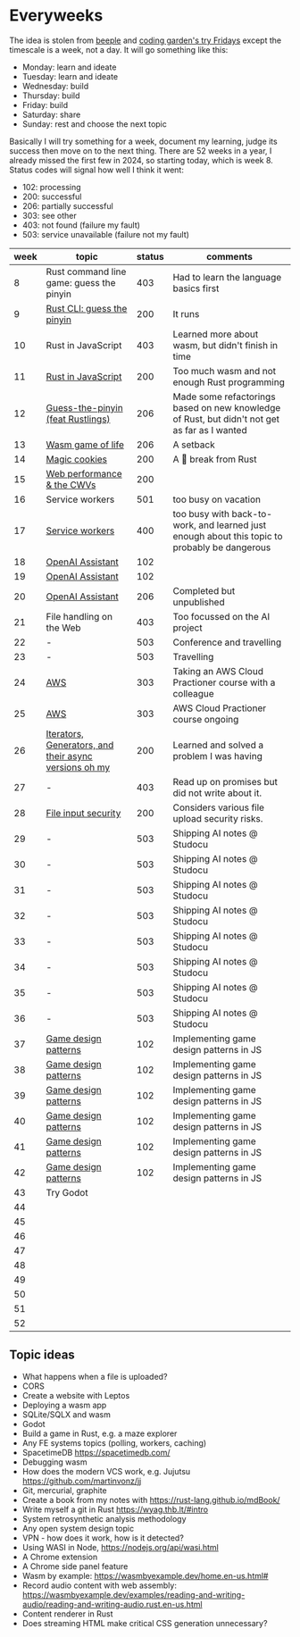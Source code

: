 # Everyweeks

The idea is stolen from [beeple](https://www.beeple-crap.com/everydays) and [coding garden's try Fridays](https://coding.garden/) except the timescale is a week, not a day. It will go something like this:

- Monday: learn and ideate
- Tuesday: learn and ideate
- Wednesday: build
- Thursday: build
- Friday: build
- Saturday: share
- Sunday: rest and choose the next topic

Basically I will try something for a week, document my learning, judge its success then move on to the next thing. There are 52 weeks in a year, I already missed the first few in 2024, so starting today, which is week 8. Status codes will signal how well I think it went:

- 102: processing
- 200: successful
- 206: partially successful
- 303: see other
- 403: not found (failure my fault)
- 503: service unavailable (failure not my fault)

| week | topic                                                | status | comments |
| ---- | ---------------------------------------------------- | ------ | -------- |
|   8  | Rust command line game: guess the pinyin | 403 | Had to learn the language basics first |
|   9  | [Rust CLI: guess the pinyin](./week09/) | 200 | It runs |
|  10  | Rust in JavaScript | 403 | Learned more about wasm, but didn't finish in time |
|  11  | [Rust in JavaScript](./week11/) | 200 | Too much wasm and not enough Rust programming |
|  12  | [Guess-the-pinyin (feat Rustlings)](./week12) | 206 | Made some refactorings based on new knowledge of Rust, but didn't not get as far as I wanted |
|  13  | [Wasm game of life](./week13) | 206 | A setback |
|  14  | [Magic cookies](./week14/) | 200 | A 🍪 break from Rust |
|  15  | [Web performance & the CWVs](./week15/) | 200 |  |
|  16  | Service workers | 501 | too busy on vacation |
|  17  | [Service workers](./week17/) | 400 | too busy with back-to-work, and learned just enough about this topic to probably be dangerous |
|  18  | [OpenAI Assistant](./week18-20) | 102 |  |
|  19  | [OpenAI Assistant](./week18-20) | 102 |  |
|  20  | [OpenAI Assistant](./week18-20) | 206 | Completed but unpublished |
|  21  | File handling on the Web | 403 | Too focussed on the AI project |
|  22  | - | 503 | Conference and travelling |
|  23  | - | 503 | Travelling |
|  24  | [AWS](../05-system-design/03-cloud-services.md) | 303 | Taking an AWS Cloud Practioner course with a colleague |
|  25  | [AWS](../05-system-design/03-cloud-services.md) | 303 | AWS Cloud Practioner course ongoing |
|  26  | [Iterators, Generators, and their async versions oh my](./week26) | 200 | Learned and solved a problem I was having |
|  27  | - | 403 | Read up on promises but did not write about it. |
|  28  | [File input security](./week28/README.md) | 200 | Considers various file upload security risks. |
|  29  | - | 503 | Shipping AI notes @ Studocu |
|  30  | - | 503 | Shipping AI notes @ Studocu |
|  31  | - | 503 | Shipping AI notes @ Studocu |
|  32  | - | 503 | Shipping AI notes @ Studocu |
|  33  | - | 503 | Shipping AI notes @ Studocu |
|  34  | - | 503 | Shipping AI notes @ Studocu |
|  35  | - | 503 | Shipping AI notes @ Studocu |
|  36  | - | 503 | Shipping AI notes @ Studocu |
|  37  | [Game design patterns](../02-programming/04-design-patterns/) | 102 | Implementing game design patterns in JS |
|  38  | [Game design patterns](../02-programming/04-design-patterns/) | 102 | Implementing game design patterns in JS |
|  39  | [Game design patterns](../02-programming/04-design-patterns/) | 102 | Implementing game design patterns in JS |
|  40  | [Game design patterns](../02-programming/04-design-patterns/) | 102 | Implementing game design patterns in JS |
|  41  | [Game design patterns](../02-programming/04-design-patterns/) | 102 | Implementing game design patterns in JS |
|  42  | [Game design patterns](../02-programming/04-design-patterns/) | 102 | Implementing game design patterns in JS |
|  43  | Try Godot |  |  |
|  44  |  |  |  |
|  45  |  |  |  |
|  46  |  |  |  |
|  47  |  |  |  |
|  48  |  |  |  |
|  49  |  |  |  |
|  50  |  |  |  |
|  51  |  |  |  |
|  52  |  |  |  |

## Topic ideas

- What happens when a file is uploaded?
- CORS
- Create a website with Leptos
- Deploying a wasm app
- SQLite/SQLX and wasm
- Godot
- Build a game in Rust, e.g. a maze explorer
- Any FE systems topics (polling, workers, caching)
- SpacetimeDB <https://spacetimedb.com/>
- Debugging wasm
- How does the modern VCS work, e.g. Jujutsu <https://github.com/martinvonz/jj>
- Git, mercurial, graphite
- Create a book from my notes with <https://rust-lang.github.io/mdBook/>
- Write myself a git in Rust <https://wyag.thb.lt/#intro>
- System retrosynthetic analysis methodology
- Any open system design topic
- VPN - how does it work, how is it detected?
- Using WASI in Node, <https://nodejs.org/api/wasi.html>
- A Chrome extension
- A Chrome side panel feature
- Wasm by example: <https://wasmbyexample.dev/home.en-us.html#>
- Record audio content with web assembly: <https://wasmbyexample.dev/examples/reading-and-writing-audio/reading-and-writing-audio.rust.en-us.html>
- Content renderer in Rust
- Does streaming HTML make critical CSS generation unnecessary?
